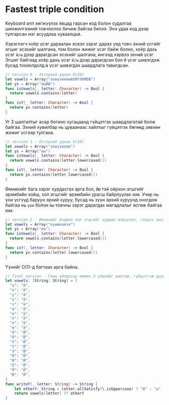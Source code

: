 # Fastest triple condition

Keyboard апп хөгжүүлэх явцад гарсан код болон судалгаа шинжилгээний товчлолоо бичиж байгаа билээ. Энэ удаа код дээр тулгарсан нэг асуудлаа хуваалцъя. 

Хэрэглэгч хоёр үсэг дараалан эсвэл зэрэг дарах үед товч эхний үсгийг эгшиг эсэхийг шалгана, том болон жижиг үсэг байж болно, хоёр дахь үсэг `й/ы` дээр дарагдсан эсэхийг шалгана, ингээд хэрвээ эхний үсэг Эгшиг байгаад хоёр дахь үсэг `й/ы` дээр дарагдсан бол `Й` үсэг шивэгдэж бусад тохиолдолд `Ы` үсэг шивэгдэх шаардлага тавигдсан. 

```swift
// version 0 - Хэтэрхий удаан O(20) 
let vowels = Array("аоөүэияеюАОӨҮЭИЯЕЮ")
let ys = Array("йыЙЫ")
func isVowels(_ letter: Character) -> Bool {
  return vowels.contains(letter)
}
func isY(_ letter: Character) -> Bool {
  return ys.contains(letter)
}
```

Уг 3 шалгалтыг асар богино хугацаанд гүйцэтгэх шаардлагатай болж байгаа. Эхний хувилбар нь цуваанаас хайлтыг гүйцэтгэх бөгөөд зөвхөн жижиг үсгээр тулгана. 

```swift
// version 1 - Хэтэрхий удаан O(10)
let vowels = Array("аоөүэияею")
let ys = Array("иы")
func isVowels(_ letter: Character) -> Bool {
  return vowels.contains(letter.lowercased())
}
func isY(_ letter: Character) -> Bool {
  return ys.contains(letter.lowercased())
}
```

Өмнөхийг бага зэрэг хурдасгах арга бол, `ЙЫ` тэй ойрхон эгшгийг эрэмбийн хойш, хол эгшгийг эрэмбийн урагш байрлуулах юм. Учир нь үои үсгүүд баруун эрхий хуруу, бусад нь зүүн эрхий хуруунд оногдож байгаа нь `үои` болон `йы` товчны зэрэг дарагдах магадлалыг өсгөж байгаа юм. 

```swift
// version 2 - Өмнөхийг бодвол хол эгшгийг хурдан илрүүлнэ, гэхдээ үнэтэй шийдэл O(10)
let vowels = Array("оүиюеаөэя")
let ys = Array("иы")
func isVowels(_ letter: Character) -> Bool {
  return vowels.contains(letter.lowercased())
}
func isY(_ letter: Character) -> Bool {
  return ys.contains(letter.lowercased())
}
```

Үүнийг O(1)-д багтаах арга байна. 

```swift
// final version - Ганц үйлдлээр өмнөх 3 үйдлийг шалгаж, гүйцэтгэж дуусгана O(1)
let vowels: [String: String] = [
  "а": "й",
  "о": "й",
  "у": "й",
  "ү": "й",
  "э": "й",
  "ө": "й",
  "и": "й",
  "е": "й",
  "я": "й",
  "ю": "й",
  "А": "Й",
  "О": "Й",
  "У": "Й",
  "Ү": "Й",
  "Э": "Й",
  "Ө": "Й",
  "И": "Й",
  "Е": "Й",
  "Я": "Й",
  "Ю": "Й",
]
func writeY(_ letter: String) -> String {
    let otherY: String = letter.allSatisfy(\.isUppercase) ? "Ы" : "ы"
    return vowels[letter] ?? otherY
}
```
